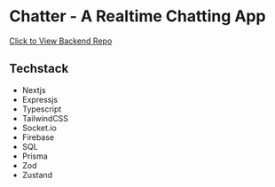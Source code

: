 # Chatter - A Realtime Chatting App

[Click to View Backend Repo](https://github.com/ifty64bit/chatter_api)

## Techstack

-   Nextjs
-   Expressjs
-   Typescript
-   TailwindCSS
-   Socket.io
-   Firebase
-   SQL
-   Prisma
-   Zod
-   Zustand
